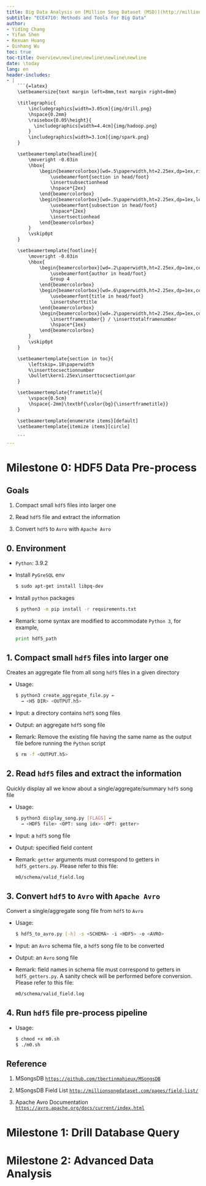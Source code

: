 ```yaml
---
title: Big Data Analysis on [Million Song Dataset (MSD)](http://millionsongdataset.com)
subtitle: "ECE4710: Methods and Tools for Big Data"
author:
- Yiding Chang
- Yifan Shen
- Kexuan Huang
- Qinhang Wu
toc: true
toc-title: Overview\newline\newline\newline\newline
date: \today
lang: en
header-includes:
- |
    ```{=latex}
    \setbeamersize{text margin left=8mm,text margin right=8mm}

    \titlegraphic{
        \includegraphics[width=3.05cm]{img/drill.png}
        \hspace{0.2mm}
        \raisebox{0.05\height}{
          \includegraphics[width=4.4cm]{img/hadoop.png}
        }
        \includegraphics[width=3.1cm]{img/spark.png}
    }

    \setbeamertemplate{headline}{
        \moveright -0.03in
        \hbox{
            \begin{beamercolorbox}[wd=.5\paperwidth,ht=2.25ex,dp=1ex,right]{section in head/foot}
                \usebeamerfont{section in head/foot}
                \insertsubsectionhead
                \hspace*{2ex}
            \end{beamercolorbox}
            \begin{beamercolorbox}[wd=.5\paperwidth,ht=2.25ex,dp=1ex,left]{subsection in head/foot}
                \usebeamerfont{subsection in head/foot}
                \hspace*{2ex}
                \insertsectionhead
            \end{beamercolorbox}
        }
        \vskip0pt
    }

    \setbeamertemplate{footline}{
        \moveright -0.03in
        \hbox{
            \begin{beamercolorbox}[wd=.2\paperwidth,ht=2.25ex,dp=1ex,center]{author in head/foot}
                \usebeamerfont{author in head/foot}
                Group 4
            \end{beamercolorbox}
            \begin{beamercolorbox}[wd=.6\paperwidth,ht=2.25ex,dp=1ex,center]{title in head/foot}
                \usebeamerfont{title in head/foot}
                \insertshorttitle
            \end{beamercolorbox}
            \begin{beamercolorbox}[wd=.2\paperwidth,ht=2.25ex,dp=1ex,center]{date in head/foot}
                \insertframenumber{} / \inserttotalframenumber
                \hspace*{1ex}
            \end{beamercolorbox}
        }
        \vskip0pt
    }

    \setbeamertemplate{section in toc}{
        \leftskip=.18\paperwidth
        %\inserttocsectionnumber
        \bullet\kern1.25ex\inserttocsection\par
    }

    \setbeamertemplate{frametitle}{
        \vspace{0.5cm}
        \hspace{-2mm}\textbf{\color{bg}{\insertframetitle}}
    }

    \setbeamertemplate{enumerate items}[default]
    \setbeamertemplate{itemize items}[circle]

    ```
---
```


# Milestone 0: HDF5 Data Pre-process

## Goals

1. Compact small `hdf5` files into larger one

2. Read `hdf5` file and extract the information

3. Convert `hdf5` to `Avro` with `Apache Avro`


## 0. Environment

- `Python`: 3.9.2

- Install `PyGreSQL` env
  ```bash
  $ sudo apt-get install libpq-dev
  ```

- Install `python` packages
  ```bash
  $ python3 -m pip install -r requirements.txt
  ```

- Remark: some syntax are modified to accommodate `Python 3`, for example,
  ```python
  print hdf5_path
  ```

## 1. Compact small `hdf5` files into larger one

Creates an aggregate file from all song `hdf5` files in a given directory

- Usage:
  ```bash
  $ python3 create_aggregate_file.py ←
    → <H5 DIR> <OUTPUT.h5>
  ```

- Input: a directory contains `hdf5` song files

- Output: an aggregate `hdf5` song file

- Remark: Remove the existing file having the same name as the output file before running the `Python` script
  ```bash
  $ rm -f <OUTPUT.h5>
  ```

## 2. Read `hdf5` files and extract the information

Quickly display all we know about a single/aggregate/summary `hdf5` song file

- Usage:
  ```bash
  $ python3 display_song.py [FLAGS] ←
    → <HDF5 file> <OPT: song idx> <OPT: getter>
  ```

- Input: a `hdf5` song file

- Output: specified field content

- Remark: `getter` arguments must correspond to getters in `hdf5_getters.py`. Please refer to this file:
  ```bash
  m0/schema/valid_field.log
  ```

## 3. Convert `hdf5` to `Avro` with `Apache Avro`

Convert a single/aggregate song file from `hdf5` to `Avro`

- Usage:
  ```bash
  $ hdf5_to_avro.py [-h] -s <SCHEMA> -i <HDF5> -o <AVRO>
  ```

- Input: an `Avro` schema file, a `hdf5` song file to be converted

- Output: an `Avro` song file

- Remark: field names in schema file must correspond to getters in `hdf5_getters.py`. A sanity check will be performed before conversion. Please refer to this file:
  ```bash
  m0/schema/valid_field.log
  ```

## 4. Run `hdf5` file pre-process pipeline

- Usage:
  ```bash
  $ chmod +x m0.sh
  $ ./m0.sh
  ```

## Reference

1. MSongsDB
   [`https://github.com/tbertinmahieux/MSongsDB`](https://github.com/tbertinmahieux/MSongsDB)

2. MSongsDB Field List
   [`http://millionsongdataset.com/pages/field-list/`](http://millionsongdataset.com/pages/field-list/)

3. Apache Avro Documentation
   [`https://avro.apache.org/docs/current/index.html`](https://avro.apache.org/docs/current/index.html)

# Milestone 1: Drill Database Query

# Milestone 2: Advanced Data Analysis
